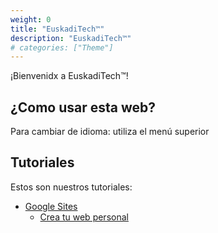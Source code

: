 ```yaml
---
weight: 0
title: "EuskadiTech™"
description: "EuskadiTech™"
# categories: ["Theme"]
---
```


¡Bienvenidx a EuskadiTech™!
## ¿Como usar esta web?
Para cambiar de idioma: utiliza el menú superior

## Tutoriales
Estos son nuestros tutoriales:
- [Google Sites](training/Google-Sites)
    - [Crea tu web personal](training/Google-Sites/personal-website)
